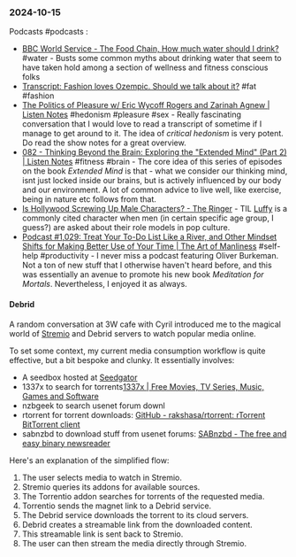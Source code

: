 ### 2024-10-15
Podcasts #podcasts :
- [BBC World Service - The Food Chain, How much water should I drink?](https://www.bbc.co.uk/programmes/w3ct5xnd) #water - Busts some common myths about drinking water that seem to have taken hold among a section of wellness and fitness conscious folks
- [Transcript: Fashion loves Ozempic. Should we talk about it?](https://www.ft.com/content/378a1177-afed-4ecb-9d70-92ed396fdd88) #fat #fashion 
- [The Politics of Pleasure w/ Eric Wycoff Rogers and Zarinah Agnew | Listen Notes](https://lnns.co/nmIy5vrRh1N) #hedonism  #pleasure #sex - Really fascinating conversation that I would love to read a transcript of sometime if I manage to get around to it. The idea of _critical hedonism_ is very potent. Do read the show notes for a great overview.
- [082 - Thinking Beyond the Brain: Exploring the "Extended Mind" (Part 2) | Listen Notes](https://lnns.co/QXjIFWRotw5) #fitness #brain - The core idea of this series of episodes on the book _Extended Mind_ is that - what we consider our thinking mind, isnt just locked inside our brains, but is actively influenced by our body and our environment. A lot of common advice to live well, like exercise, being in nature etc follows from that.
- [Is Hollywood Screwing Up Male Characters? - The Ringer](https://www.theringer.com/2024/10/9/24266476/is-hollywood-screwing-up-male-characters) - TIL [Luffy](https://en.wikipedia.org/wiki/Monkey_D._Luffy) is a commonly cited character when men (in certain specific age group, I guess?) are asked about their role models in pop culture.
- [Podcast #1,029: Treat Your To-Do List Like a River, and Other Mindset Shifts for Making Better Use of Your Time | The Art of Manliness](https://www.artofmanliness.com/character/advice/podcast-1029-treat-your-to-do-list-like-a-river-and-other-mindset-shifts-for-making-better-use-of-your-time/) #self-help #productivity - I never miss a podcast featuring Oliver Burkeman. Not a ton of new stuff that I otherwise haven't heard before, and this was essentially an avenue to promote his new book _Meditation for Mortals_. Nevertheless, I enjoyed it as always.

#### Debrid
A random conversation at 3W cafe with Cyril introduced me to the magical world of [Stremio](https://www.stremio.com/) and Debrid servers to watch popular media online.

To set some context, my current media consumption workflow is quite effective, but a bit bespoke and clunky. It essentially involves:
- A seedbox hosted at [Seedgator](https://seedgator.com/)
- 1337x to search for torrents[1337x | Free Movies, TV Series, Music, Games and Software](https://1337x-to.pages.dev/)
- nzbgeek to search usenet forum downl
- rtorrent for torrent downloads: [GitHub - rakshasa/rtorrent: rTorrent BitTorrent client](https://github.com/rakshasa/rtorrent)
- sabnzbd to download stuff from usenet forums: [SABnzbd - The free and easy binary newsreader](https://sabnzbd.org/)

Here's an explanation of the simplified flow:
1. The user selects media to watch in Stremio.
2. Stremio queries its addons for available sources.
3. The Torrentio addon searches for torrents of the requested media.
4. Torrentio sends the magnet link to a Debrid service.
5. The Debrid service downloads the torrent to its cloud servers.
6. Debrid creates a streamable link from the downloaded content.
7. This streamable link is sent back to Stremio.
8. The user can then stream the media directly through Stremio.